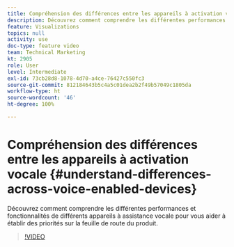 ```yaml
---
title: Compréhension des différences entre les appareils à activation vocale
description: Découvrez comment comprendre les différentes performances et fonctionnalités de différents appareils à assistance vocale pour vous aider à établir des priorités sur la feuille de route du produit.
feature: Visualizations
topics: null
activity: use
doc-type: feature video
team: Technical Marketing
kt: 2905
role: User
level: Intermediate
exl-id: 73cb28d8-1078-4d70-a4ce-76427c550fc3
source-git-commit: 812184643b5c4a5c01dea2b2f49b57049c1805da
workflow-type: ht
source-wordcount: '46'
ht-degree: 100%

---
```


# Compréhension des différences entre les appareils à activation vocale {#understand-differences-across-voice-enabled-devices}

Découvrez comment comprendre les différentes performances et fonctionnalités de différents appareils à assistance vocale pour vous aider à établir des priorités sur la feuille de route du produit.

>[!VIDEO](https://video.tv.adobe.com/v/27225/?quality=12&learn=on)
